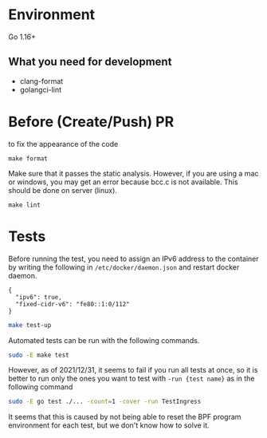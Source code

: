 
# Environment
Go 1.16+

## What you need for development
- clang-format
- golangci-lint

# Before (Create/Push) PR
to fix the appearance of the code
```
make format
```

Make sure that it passes the static analysis. However, if you are using a mac or windows, you may get an error because bcc.c is not available. This should be done on server (linux).
```
make lint
```

# Tests
Before running the test, you need to assign an IPv6 address to the container by writing the following in `/etc/docker/daemon.json` and restart docker daemon.
```
{
  "ipv6": true,
  "fixed-cidr-v6": "fe80::1:0/112"
}
```


```bash
make test-up
```

Automated tests can be run with the following commands.
```bash
sudo -E make test
```

However, as of 2021/12/31, it seems to fail if you run all tests at once, so it is better to run only the ones you want to test with `-run {test name}` as in the following command

```bash
sudo -E go test ./... -count=1 -cover -run TestIngress
```

It seems that this is caused by not being able to reset the BPF program environment for each test, but we don't know how to solve it.